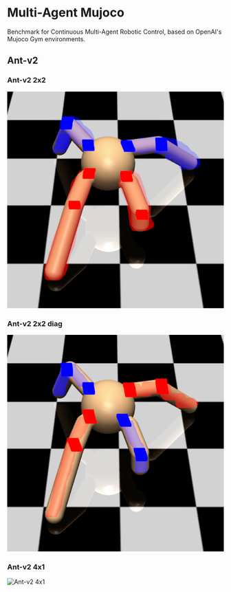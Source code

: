 # Multi-Agent Mujoco
Benchmark for Continuous Multi-Agent Robotic Control, based on OpenAI's Mujoco Gym environments.


## Ant-v2

### Ant-v2 2x2
![Ant-v2 2x2](/docs/images/ant_2x2.png)

### Ant-v2 2x2 diag
![Ant-v2 2x2 diag](/docs/images/ant_2x2_diag.png)

### Ant-v2 4x1
![Ant-v2 4x1](/docs/images/ant_4x1_diag.png)
